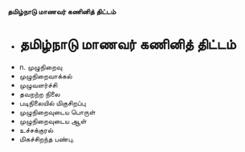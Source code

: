 **தமிழ்நாடு மாணவர் கணினித் திட்டம்**
- # தமிழ்நாடு மாணவர் கணினித் திட்டம்
- n. முழுநிறைவு
- முழுநிறைவாக்கல்
- முழுவளர்ச்சி
- தவறற்ற நிலை
- படிநிலையில் மிகுசிறப்பு
- முழுநிறைவுடைய பொருள்
- முழுநிறைவுடைய ஆள்
- உச்சக்குரல்
- மிகச்சிறந்த பண்பு.

